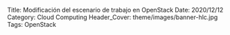 Title: Modificación del escenario de trabajo en OpenStack
Date: 2020/12/12
Category: Cloud Computing
Header_Cover: theme/images/banner-hlc.jpg
Tags: OpenStack
